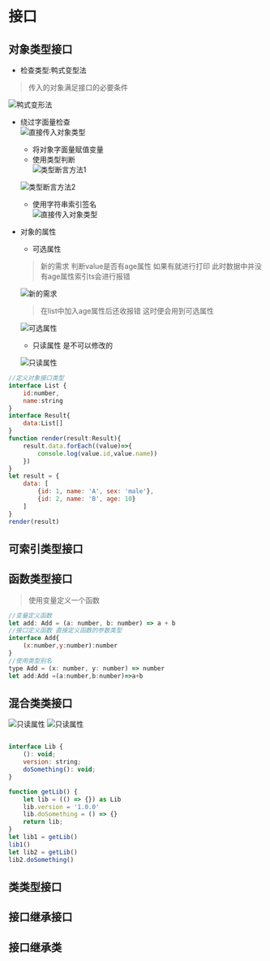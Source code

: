 # 接口
## 对象类型接口
* 检查类型:鸭式变型法
>传入的对象满足接口的必要条件 

![鸭式变形法](../../image/2019-09-03_173628.png)

* 绕过字面量检查  
![直接传入对象类型](../../image/2019-09-03_174546.png)
    * 将对象字面量赋值变量 
    * 使用类型判断  
    ![类型断言方法1](../../image/2019-09-03_175152.png)
    <!-- 2019-09-03_175318.png -->
    ![类型断言方法2](../../image/2019-09-03_175318.png)
    * 使用字符串索引签名   
    ![直接传入对象类型](../../image/2019-09-03_175546.png)
* 对象的属性
    * 可选属性
    > 新的需求 判断value是否有age属性 如果有就进行打印 此时数据中并没有age属性索引ts会进行报错

    ![新的需求](../../image/2019-09-03_175752.png)
    > 在list中加入age属性后还收报错 这时便会用到可选属性

    ![可选属性](../../image/2019-09-03_180158.png)

    * 只读属性 是不可以修改的

    ![只读属性](../../image/2019-09-03_180820.png)

````JavaScript
//定义对象接口类型
interface List {
    id:number,
    name:string
}
interface Result{
    data:List[]
}
function render(result:Result){
    result.data.forEach((value)=>{
        console.log(value.id,value.name))
    })
}
let result = {
    data: [
        {id: 1, name: 'A', sex: 'male'},
        {id: 2, name: 'B', age: 10}
    ]
}
render(result)
````    

## 可索引类型接口
## 函数类型接口
> 使用变量定义一个函数
````JavaScript
//变量定义函数
let add: Add = (a: number, b: number) => a + b
//接口定义函数 直接定义函数的参数类型
interface Add{
    (x:number,y:number):number
}
//使用类型别名
type Add = (x: number, y: number) => number
let add:Add =(a:number,b:number)=>a+b
````
## 混合类类接口
![只读属性](../../image/2019-09-03_182057.png )
![只读属性](../../image/2019-09-03_182514.png )
<!-- 2019-09-03_182514.png -->
````javaScript

interface Lib {
    (): void;
    version: string;
    doSomething(): void;
}

function getLib() {
    let lib = (() => {}) as Lib
    lib.version = '1.0.0'
    lib.doSomething = () => {}
    return lib;
}
let lib1 = getLib()
lib1()
let lib2 = getLib()
lib2.doSomething()

````
## 类类型接口
## 接口继承接口
## 接口继承类
